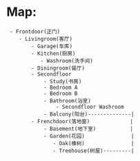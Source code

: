 # Map:

     - Frontdoor(正门)
        - Livingroom(客厅)
            - Garage(车库)
            - Kitchen(厨房)
               - Washroom(洗手间)
            - Diningroom(餐厅)
            - Secondfloor
                - Study(书房)
                - Bedroom A
                - Bedroom B
                - Bathroom(浴室)
                    - Secondfloor Washroom
                - Balcony(阳台)--------------|
            - Frenchdoor(落地窗)             |
                - Basement(地下室)           |
                - Garden(花园)               |
                   - Oak(橡树)               |
                   - Treehouse(树屋)---------|
